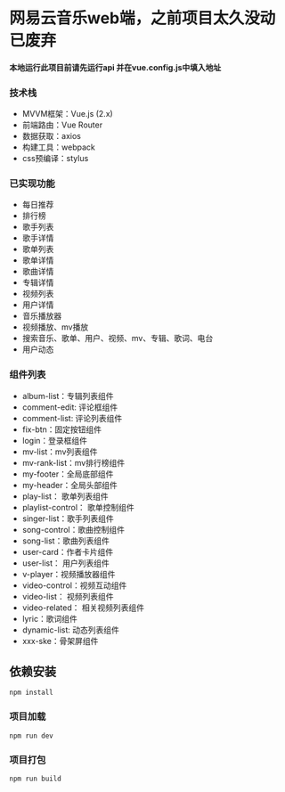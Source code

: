 # 网易云音乐web端，之前项目太久没动已废弃
#### 本地运行此项目前请先运行api 并在vue.config.js中填入地址
### 技术栈
- MVVM框架：Vue.js (2.x)
- 前端路由：Vue Router
- 数据获取：axios
- 构建工具：webpack
- css预编译：stylus

### 已实现功能
- 每日推荐
- 排行榜
- 歌手列表
- 歌手详情
- 歌单列表
- 歌单详情
- 歌曲详情
- 专辑详情
- 视频列表
- 用户详情
- 音乐播放器
- 视频播放、mv播放
- 搜索音乐、歌单、用户、视频、mv、专辑、歌词、电台
- 用户动态

### 组件列表
- album-list：专辑列表组件
- comment-edit: 评论框组件
- comment-list: 评论列表组件
- fix-btn：固定按钮组件
- login：登录框组件
- mv-list：mv列表组件
- mv-rank-list：mv排行榜组件
- my-footer：全局底部组件
- my-header：全局头部组件
- play-list： 歌单列表组件
- playlist-control： 歌单控制组件
- singer-list：歌手列表组件
- song-control：歌曲控制组件
- song-list：歌曲列表组件
- user-card：作者卡片组件
- user-list： 用户列表组件
- v-player：视频播放器组件
- video-control：视频互动组件
- video-list： 视频列表组件
- video-related： 相关视频列表组件
- lyric：歌词组件
- dynamic-list: 动态列表组件
- xxx-ske：骨架屏组件
## 依赖安装
```
npm install
```

### 项目加载
```
npm run dev
```

### 项目打包
```
npm run build
```